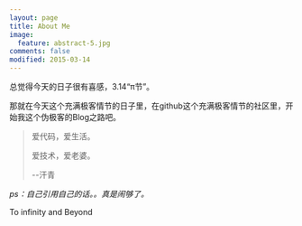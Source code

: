 ```yaml
---
layout: page
title: About Me
image:
  feature: abstract-5.jpg
comments: false
modified: 2015-03-14
---
```


总觉得今天的日子很有喜感，3.14“π节”。

那就在今天这个充满极客情节的日子里，在github这个充满极客情节的社区里，开始我这个伪极客的Blog之路吧。

>爱代码，爱生活。
>
>爱技术，爱老婆。
>
>--汗青

*ps：自己引用自己的话。。真是闹够了。*

To infinity and Beyond





